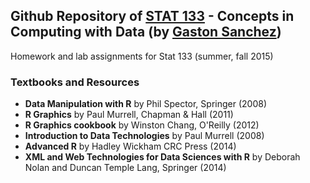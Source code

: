 ## Github Repository of [STAT 133](http://gastonsanchez.com/stat133) - Concepts in Computing with Data (by [Gaston Sanchez](http://gastonsanchez.com))

Homework and lab assignments for Stat 133 (summer, fall 2015)

### Textbooks and Resources

- __Data Manipulation with R__ by Phil Spector, Springer (2008)
- __R Graphics__ by Paul Murrell, Chapman & Hall (2011)
- __R Graphics cookbook__ by Winston Chang, O'Reilly (2012)
- __Introduction to Data Technologies__ by Paul Murrell (2008)
- __Advanced R__ by Hadley Wickham CRC Press (2014)
- __XML and Web Technologies for Data Sciences with R__ by Deborah Nolan and Duncan Temple Lang, Springer (2014)
 
 
